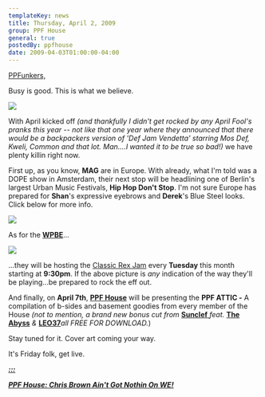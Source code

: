 ```yaml
---
templateKey: news
title: Thursday, April 2, 2009
group: PPF House
general: true
postedBy: ppfhouse
date: 2009-04-03T01:00:00-04:00
---
```

[PPFunkers,](http://www.twitter.com/ppfhouse)

Busy is good. This is what we believe.

[![](http://c3.ac-images.myspacecdn.com/images02/106/l_86672f0cf3a74b81ad19639b3bee0ece.jpg)](http://c3.ac-images.myspacecdn.com/images02/106/l_86672f0cf3a74b81ad19639b3bee0ece.jpg)

With April kicked off *(and thankfully I didn't get rocked by any April Fool's pranks this year -- not like that one year where they announced that there would be a backpackers version of 'Def Jam Vendetta' starring Mos Def, Kweli, Common and that lot. Man....I wanted it to be true so bad!)* we have plenty killin right now.

First up, as you know, **MAG** are in Europe. With already, what I'm told was a DOPE show in Amsterdam, their next stop will be headlining one of Berlin's largest Urban Music Festivals, **Hip Hop Don't Stop**. I'm not sure Europe has prepared for **Shan**'s expressive eyebrows and **Derek**'s Blue Steel looks. Click below for more info.

[![](http://www.magnolius.com/europe3.jpg)](http://www.myspace.com/magnolius)

As for the [**WPBE**](http://www.myspace.com/wpbe)...

[![](http://c3.ac-images.myspacecdn.com/images02/94/l_5d76efa07ac543c09a801f795164ce16.jpg)](http://c3.ac-images.myspacecdn.com/images02/94/l_5d76efa07ac543c09a801f795164ce16.jpg)

...they will be hosting the [Classic Rex Jam](http://www.jazzintoronto.com/) every **Tuesday** this month starting at **9:30pm**. If the above picture is *any* indication of the way they'll be playing...be prepared to rock the eff out.

And finally, on **April 7th**, **[PPF House](http://www.myspace.com/ppfhouse)** will be presenting the **PPF ATTIC -** A compilation of b-sides and basement goodies from every member of the House *(not to mention, a brand new bonus cut from* [**Sunclef** ](http://www.myspace.com/sunclef)*feat.* [**The Abyss**](http://www.myspace.com/thabyss) *&amp;* [**LEO37**](http://www.myspace.com/leo37)*all FREE FOR DOWNLOAD.*)

Stay tuned for it. Cover art coming your way.

It's Friday folk, get live.

[***:::*** ](http://www.facebook.com/home.php#/pages/PPF-House/32210491219?ref=ts)

[***PPF House: Chris Brown Ain't Got Nothin On WE!***](http://www.facebook.com/home.php#/pages/PPF-House/32210491219?ref=ts)